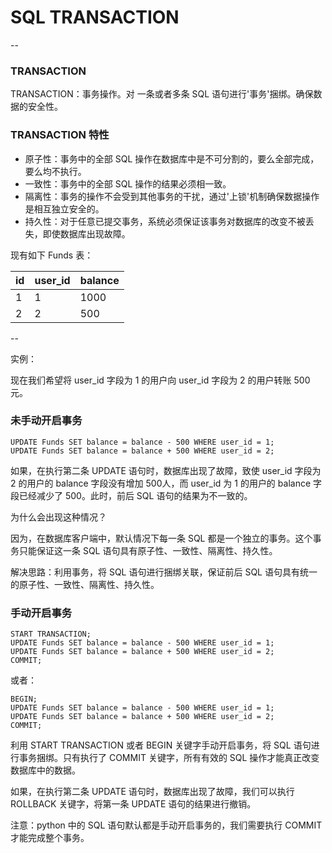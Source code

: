 # SQL TRANSACTION

--

### TRANSACTION

TRANSACTION：事务操作。对 一条或者多条 SQL 语句进行'事务'捆绑。确保数据的安全性。

### TRANSACTION 特性

* 原子性：事务中的全部 SQL 操作在数据库中是不可分割的，要么全部完成，要么均不执行。
* 一致性：事务中的全部 SQL 操作的结果必须相一致。
* 隔离性：事务的操作不会受到其他事务的干扰，通过'上锁'机制确保数据操作是相互独立安全的。
* 持久性：对于任意已提交事务，系统必须保证该事务对数据库的改变不被丢失，即使数据库出现故障。

现有如下 Funds 表：

| id | user_id | balance |
|----|---------|---------|
|  1 |       1 |    1000 |
|  2 |       2 |     500 |

--

实例：

现在我们希望将 user_id 字段为 1 的用户向 user_id 字段为 2 的用户转账 500 元。

### 未手动开启事务

```
UPDATE Funds SET balance = balance - 500 WHERE user_id = 1;
UPDATE Funds SET balance = balance + 500 WHERE user_id = 2;
```

如果，在执行第二条 UPDATE 语句时，数据库出现了故障，致使 user_id 字段为 2 的用户的 balance 字段没有增加 500人，而 user_id 为 1 的用户的 balance 字段已经减少了 500。此时，前后 SQL 语句的结果为不一致的。

为什么会出现这种情况？

因为，在数据库客户端中，默认情况下每一条 SQL 都是一个独立的事务。这个事务只能保证这一条 SQL 语句具有原子性、一致性、隔离性、持久性。

解决思路：利用事务，将 SQL 语句进行捆绑关联，保证前后 SQL 语句具有统一的原子性、一致性、隔离性、持久性。

### 手动开启事务

```
START TRANSACTION;
UPDATE Funds SET balance = balance - 500 WHERE user_id = 1;
UPDATE Funds SET balance = balance + 500 WHERE user_id = 2;
COMMIT;
```

或者：

```
BEGIN;
UPDATE Funds SET balance = balance - 500 WHERE user_id = 1;
UPDATE Funds SET balance = balance + 500 WHERE user_id = 2;
COMMIT;
```

利用 START TRANSACTION 或者 BEGIN 关键字手动开启事务，将 SQL 语句进行事务捆绑。只有执行了 COMMIT 关键字，所有有效的 SQL 操作才能真正改变数据库中的数据。

如果，在执行第二条 UPDATE 语句时，数据库出现了故障，我们可以执行 ROLLBACK 关键字，将第一条 UPDATE 语句的结果进行撤销。

注意：python 中的 SQL 语句默认都是手动开启事务的，我们需要执行 COMMIT 才能完成整个事务。
